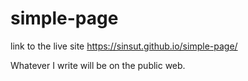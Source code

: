 # simple-page

link to the live site  https://sinsut.github.io/simple-page/

Whatever I write will be on the public web.
